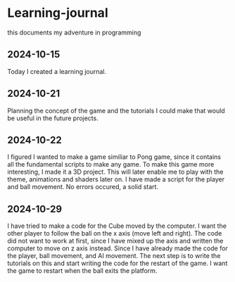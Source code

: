 # Learning-journal
this documents my adventure in programming

## 2024-10-15

Today I created a learning journal.

## 2024-10-21

Planning the concept of the game and the tutorials I could make that would be useful in the future projects.

## 2024-10-22

I figured I wanted to make a game similiar to Pong game, since it contains all the fundamental scripts to make any game. To make this game more interesting, I made it a 3D project. This will later enable me to play with the theme, animations and shaders later on. I have made a script for the player and ball movement. No errors occured, a solid start.

## 2024-10-29

I have tried to make a code for the Cube moved by the computer. I want the other player to follow the ball on the x axis (move left and right). The code did not want to work at first, since I have mixed up the axis and written the computer to move on z axis instead. Since I have already made the code for the player, ball movement, and AI movement. The next step is to write the tutorials on this and start writing the code for the restart of the game. I want the game to restart when the ball exits the platform.
